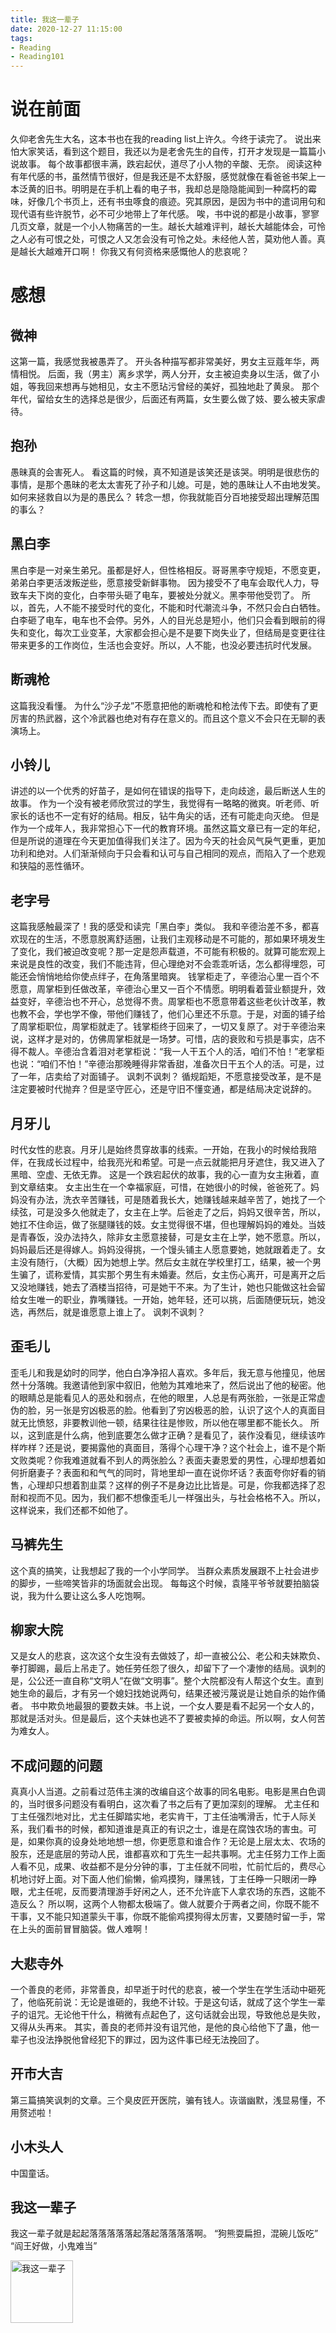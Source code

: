```yaml
---
title: 我这一辈子
date: 2020-12-27 11:15:00
tags:
- Reading
- Reading101
---
```


# 说在前面
久仰老舍先生大名，这本书也在我的reading list上许久。今终于读完了。
说出来怕大家笑话，看到这个题目，我还以为是老舍先生的自传，打开才发现是一篇篇小说故事。
每个故事都很丰满，跌宕起伏，道尽了小人物的辛酸、无奈。
阅读这种有年代感的书，虽然情节很好，但是我还是不太舒服，感觉就像在看爸爸书架上一本泛黄的旧书。明明是在手机上看的电子书，我却总是隐隐能闻到一种腐朽的霉味，好像几个书页上，还有书虫啄食的痕迹。究其原因，是因为书中的遣词用句和现代语有些许脱节，必不可少地带上了年代感。
唉，书中说的都是小故事，寥寥几页文章，就是一个小人物痛苦的一生。越长大越难评判，越长大越能体会，可怜之人必有可恨之处，可恨之人又怎会没有可怜之处。未经他人苦，莫劝他人善。真是越长大越难开口啊！
你我又有何资格来感慨他人的悲哀呢？

# 感想
## 微神
这第一篇，我感觉我被愚弄了。
开头各种描写都非常美好，男女主豆蔻年华，两情相悦。
后面，我（男主）离乡求学，两人分开，女主被迫卖身以生活，做了小姐，等我回来想再与她相见，女主不愿玷污曾经的美好，孤独地赴了黄泉。
那个年代，留给女生的选择总是很少，后面还有两篇，女生要么做了妓、要么被夫家虐待。

## 抱孙
愚昧真的会害死人。
看这篇的时候，真不知道是该笑还是该哭。明明是很悲伤的事情，是那个愚昧的老太太害死了孙子和儿媳。可是，她的愚昧让人不由地发笑。
如何来拯救自以为是的愚民么？
转念一想，你我就能百分百地接受超出理解范围的事么？

## 黑白李
黑白李是一对亲生弟兄。虽都是好人，但性格相反。哥哥黑李守规矩，不愿变更，弟弟白李更活泼叛逆些，愿意接受新鲜事物。
因为接受不了电车会取代人力，导致车夫下岗的变化，白李带头砸了电车，要被处分就义。黑李带他受罚了。
所以，首先，人不能不接受时代的变化，不能和时代潮流斗争，不然只会白白牺牲。白李砸了电车，电车也不会停。另外，人的目光总是短小，他们只会看到眼前的得失和变化，每次工业变革，大家都会担心是不是要下岗失业了，但结局是变更往往带来更多的工作岗位，生活也会变好。所以，人不能，也没必要违抗时代发展。

## 断魂枪
这篇我没看懂。
为什么“沙子龙”不愿意把他的断魂枪和枪法传下去。即使有了更厉害的热武器，这个冷武器也绝对有存在意义的。而且这个意义不会只在无聊的表演场上。

## 小铃儿
讲述的以一个优秀的好苗子，是如何在错误的指导下，走向歧途，最后断送人生的故事。
作为一个没有被老师欣赏过的学生，我觉得有一略略的微爽。听老师、听家长的话也不一定有好的结局。相反，钻牛角尖的话，还有可能走向灭绝。
但是作为一个成年人，我非常担心下一代的教育环境。虽然这篇文章已有一定的年纪，但是所说的道理在今天更加值得我们关注了。因为今天的社会风气戾气更重，更加功利和绝对。人们渐渐倾向于只会看和认可与自己相同的观点，而陷入了一个悲观和狭隘的恶性循环。

## 老字号
这篇我感触最深了！我的感受和读完「黑白李」类似。
我和辛德治差不多，都喜欢现在的生活，不愿意脱离舒适圈，让我们主观移动是不可能的，那如果环境发生了变化，我们被迫改变呢？那一定是怨声载道，不可能有积极的。就算可能宏观上来说是良性的改变，我们不能违背，但心理绝对不会乖乖听话，怎么都得埋怨，可能还会悄悄地给你使点绊子，在角落里暗爽。
钱掌柜走了，辛德治心里一百个不愿意，周掌柜到任做改革，辛德治心里又一百个不情愿。明明看着营业额提升，效益变好，辛德治也不开心，总觉得不贵。周掌柜也不愿意带着这些老伙计改革，教也教不会，学也学不像，带他们赚钱了，他们心里还不乐意。于是，对面的铺子给了周掌柜职位，周掌柜就走了。钱掌柜终于回来了，一切又复原了。对于辛德治来说，这样才是对的，仿佛周掌柜就是一场梦。可惜，店的衰败和亏损是事实，店不得不裁人。辛德治含着泪对老掌柜说：“我一人干五个人的活，咱们不怕！”老掌柜也说：“咱们不怕！”辛德治那晚睡得非常香甜，准备次日干五个人的活。可是，过了一年，店卖给了对面铺子。
讽刺不讽刺？
循规蹈矩，不愿意接受改革，是不是注定要被时代抛弃？但是坚守匠心，还是守旧不懂变通，都是结局决定说辞的。

## 月牙儿
时代女性的悲哀。月牙儿是始终贯穿故事的线索。一开始，在我小的时候给我陪伴，在我成长过程中，给我亮光和希望。可是一点云就能把月牙遮住，我又进入了黑暗、空虚、无依无靠。
这是一个跌宕起伏的故事，我的心一直为女主揪着，直到文章结束。
女主出生在一个幸福家庭，可惜，在她很小的时候，爸爸死了。妈妈没有办法，洗衣辛苦赚钱，可是随着我长大，她赚钱越来越辛苦了，她找了一个续弦，可是没多久他就走了，女主在上学。后爸走了之后，妈妈又很辛苦，所以，她扛不住命运，做了张腿赚钱的妓。女主觉得很不堪，但也理解妈妈的难处。当妓是青春饭，没办法持久，除非女主愿意接替，可是女主在上学，她不愿意。所以，妈妈最后还是得嫁人。妈妈没得挑，一个馒头铺主人愿意要她，她就跟着走了。女主没有随行，（大概）因为她想上学。然后女主就在学校里打工，结果，被一个男生骗了，谎称爱情，其实那个男生有未婚妻。然后，女主伤心离开，可是离开之后又没地赚钱，她去了酒楼当招待，可是她干不来。为了生计，她也只能做这社会留给女生唯一的职业，靠嘴赚钱。一开始，她年轻，还可以挑，后面随便玩玩，她没选，再然后，就是谁愿意上谁上了。
讽刺不讽刺？

## 歪毛儿
歪毛儿和我是幼时的同学，他白白净净招人喜欢。多年后，我无意与他撞见，他居然十分落魄。我邀请他到家中叙旧，他勉为其难地来了，然后说出了他的秘密。他的眼睛总是能看见人的恶处和弱点，在他的眼里，人总是有两张脸，一张是正常虚伪的脸，另一张是穷凶极恶的脸。他看到了穷凶极恶的脸，认识了这个人的真面目就无比愤怒，非要教训他一顿，结果往往是惨败，所以他在哪里都不能长久。
所以，这到底是什么病，他到底要怎么做才正确？是看见了，装作没看见，继续该咋样咋样？还是说，要揭露他的真面目，落得个心理干净？这个社会上，谁不是个斯文败类呢？你我难道就看不到人的两张脸么？表面夫妻恩爱的男性，心理却想着如何折磨妻子？表面和和气气的同时，背地里却一直在说你坏话？表面夸你好看的销售，心理却只想着割韭菜？这样的例子不是身边比比皆是。可是，你我都选择了忍耐和视而不见。因为，我们都不想像歪毛儿一样强出头，与社会格格不入。所以，这样说来，我们还都不如他了。

## 马裤先生
这个真的搞笑，让我想起了我的一个小学同学。
当群众素质发展跟不上社会进步的脚步，一些啼笑皆非的场面就会出现。
每每这个时候，袁隆平爷爷就要拍脑袋说，我为什么要让这么多人吃饱啊。

## 柳家大院
又是女人的悲哀，这次这个女生没有去做妓了，却一直被公公、老公和夫妹欺负、拳打脚踢，最后上吊走了。她任劳任怨了很久，却留下了一个凄惨的结局。讽刺的是，公公还一直自称“文明人”在做“文明事”。整个大院都没有人帮这个女生。直到她生命的最后，才有另一个媳妇找她说两句，结果还被污蔑说是让她自杀的始作俑者。
书中欺负地最狠的要数夫妹。书上说，一个女人要是看不起另一个女人的，那就是活对头。但是最后，这个夫妹也逃不了要被卖掉的命运。所以啊，女人何苦为难女人。

## 不成问题的问题
真真小人当道。之前看过范伟主演的改编自这个故事的同名电影。电影是黑白色调的，当时很多问题没有看明白，这次看了书之后有了更加深刻的理解。
尤主任和丁主任强烈地对比，尤主任脚踏实地，老实肯干，丁主任油嘴滑舌，忙于人际关系，我们看书的时候，都知道谁是真正的有识之士，谁是在腐蚀农场的害虫。可是，如果你真的设身处地地想一想，你更愿意和谁合作？无论是上层太太、农场的股东，还是底层的劳动人民，谁都喜欢和丁先生一起共事啊。尤主任努力工作上面人看不见，成果、收益都不是分分钟的事，丁主任就不同啦，忙前忙后的，费尽心机地讨好上面。对下面人他们偷懒，偷鸡摸狗，赚黑钱，丁主任睁一只眼闭一睁眼，尤主任呢，反而要清理游手好闲之人，还不允许底下人拿农场的东西，这能不造反么？
所以啊，这两个人物都太极端了。做人就要介于两者之间，你既不能不干事，又不能只知道蒙头干事，你既不能偷鸡摸狗得太厉害，又要随时留一手，常在上头的面前冒冒脑袋。做人难啊！

## 大悲寺外
一个善良的老师，非常善良，却早逝于时代的悲哀，被一个学生在学生活动中砸死了，他临死前说：无论是谁砸的，我绝不计较。于是这句话，就成了这个学生一辈子的诅咒。无论他干什么，稍微有点起色了，这句话就会出现，导致他总是失败，又得从头再来。
其实，善良的老师并没有诅咒他，是他的良心给他下了蛊，他一辈子也没法挣脱他曾经犯下的罪过，因为这件事已经无法挽回了。

## 开市大吉
第三篇搞笑讽刺的文章。三个臭皮匠开医院，骗有钱人。诙谐幽默，浅显易懂，不用赘述啦！

## 小木头人
中国童话。

## 我这一辈子
我这一辈子就是起起落落落落落起落起落落落落啊。
“狗熊耍扁担，混碗儿饭吃”
“阎王好做，小鬼难当”

<img src="../../../../../pics/reading/ml/my-life.jpg" alt="我这一辈子" width="100">